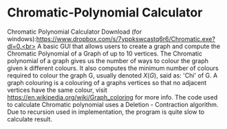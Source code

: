 # Chromatic-Polynomial Calculator



Chromatic Polynomial Calculator Download (for windows):https://www.dropbox.com/s/7yppkswcastq6r6/Chromatic.exe?dl=0.<br>
A basic GUI that allows users to create a graph and compute the Chromatic Polynomial of a Graph of up to 10 vertices.
The Chromatic polynomial of a graph gives us the number of ways to colour the graph given k different colours.
It also computes the minimum number of colours required to colour the graph G, usually denoted $X(G)$, said as: 'Chi' of G.
A graph colouring is a colouring of a graphs vertices so that no adjacent vertices have the same colour, visit 
https://en.wikipedia.org/wiki/Graph_coloring for more info.
The code used to calculate Chromatic polynomial uses a Deletion - Contraction algorithm. 
Due to recursion used in implementation, the program is quite slow to calculate result.
